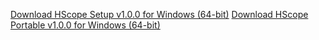 [Download HScope Setup v1.0.0 for Windows (64-bit)](https://github.com/Omid03/HScope/releases/download/v1.0.0/HScope-Setup-1.0.0.exe)
[Download HScope Portable v1.0.0 for Windows (64-bit)](https://github.com/Omid03/HScope/releases/download/v1.0.0/HScope.exe)
